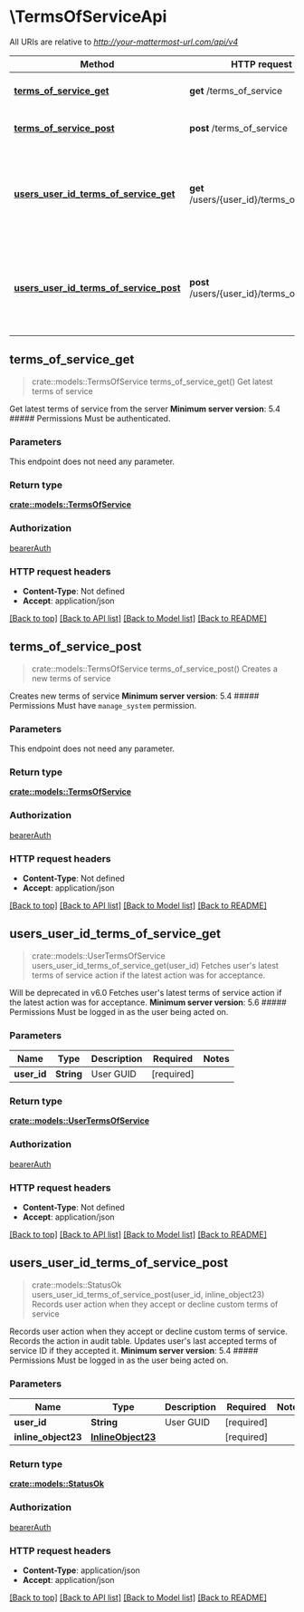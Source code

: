 # \TermsOfServiceApi

All URIs are relative to *http://your-mattermost-url.com/api/v4*

Method | HTTP request | Description
------------- | ------------- | -------------
[**terms_of_service_get**](TermsOfServiceApi.md#terms_of_service_get) | **get** /terms_of_service | Get latest terms of service
[**terms_of_service_post**](TermsOfServiceApi.md#terms_of_service_post) | **post** /terms_of_service | Creates a new terms of service
[**users_user_id_terms_of_service_get**](TermsOfServiceApi.md#users_user_id_terms_of_service_get) | **get** /users/{user_id}/terms_of_service | Fetches user's latest terms of service action if the latest action was for acceptance.
[**users_user_id_terms_of_service_post**](TermsOfServiceApi.md#users_user_id_terms_of_service_post) | **post** /users/{user_id}/terms_of_service | Records user action when they accept or decline custom terms of service



## terms_of_service_get

> crate::models::TermsOfService terms_of_service_get()
Get latest terms of service

Get latest terms of service from the server  __Minimum server version__: 5.4 ##### Permissions Must be authenticated. 

### Parameters

This endpoint does not need any parameter.

### Return type

[**crate::models::TermsOfService**](TermsOfService.md)

### Authorization

[bearerAuth](../README.md#bearerAuth)

### HTTP request headers

- **Content-Type**: Not defined
- **Accept**: application/json

[[Back to top]](#) [[Back to API list]](../README.md#documentation-for-api-endpoints) [[Back to Model list]](../README.md#documentation-for-models) [[Back to README]](../README.md)


## terms_of_service_post

> crate::models::TermsOfService terms_of_service_post()
Creates a new terms of service

Creates new terms of service  __Minimum server version__: 5.4 ##### Permissions Must have `manage_system` permission. 

### Parameters

This endpoint does not need any parameter.

### Return type

[**crate::models::TermsOfService**](TermsOfService.md)

### Authorization

[bearerAuth](../README.md#bearerAuth)

### HTTP request headers

- **Content-Type**: Not defined
- **Accept**: application/json

[[Back to top]](#) [[Back to API list]](../README.md#documentation-for-api-endpoints) [[Back to Model list]](../README.md#documentation-for-models) [[Back to README]](../README.md)


## users_user_id_terms_of_service_get

> crate::models::UserTermsOfService users_user_id_terms_of_service_get(user_id)
Fetches user's latest terms of service action if the latest action was for acceptance.

Will be deprecated in v6.0 Fetches user's latest terms of service action if the latest action was for acceptance.  __Minimum server version__: 5.6 ##### Permissions Must be logged in as the user being acted on. 

### Parameters


Name | Type | Description  | Required | Notes
------------- | ------------- | ------------- | ------------- | -------------
**user_id** | **String** | User GUID | [required] |

### Return type

[**crate::models::UserTermsOfService**](UserTermsOfService.md)

### Authorization

[bearerAuth](../README.md#bearerAuth)

### HTTP request headers

- **Content-Type**: Not defined
- **Accept**: application/json

[[Back to top]](#) [[Back to API list]](../README.md#documentation-for-api-endpoints) [[Back to Model list]](../README.md#documentation-for-models) [[Back to README]](../README.md)


## users_user_id_terms_of_service_post

> crate::models::StatusOk users_user_id_terms_of_service_post(user_id, inline_object23)
Records user action when they accept or decline custom terms of service

Records user action when they accept or decline custom terms of service. Records the action in audit table. Updates user's last accepted terms of service ID if they accepted it.  __Minimum server version__: 5.4 ##### Permissions Must be logged in as the user being acted on. 

### Parameters


Name | Type | Description  | Required | Notes
------------- | ------------- | ------------- | ------------- | -------------
**user_id** | **String** | User GUID | [required] |
**inline_object23** | [**InlineObject23**](InlineObject23.md) |  | [required] |

### Return type

[**crate::models::StatusOk**](StatusOK.md)

### Authorization

[bearerAuth](../README.md#bearerAuth)

### HTTP request headers

- **Content-Type**: application/json
- **Accept**: application/json

[[Back to top]](#) [[Back to API list]](../README.md#documentation-for-api-endpoints) [[Back to Model list]](../README.md#documentation-for-models) [[Back to README]](../README.md)

